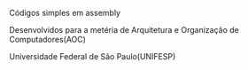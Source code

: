 Códigos simples em assembly

Desenvolvidos para a metéria de Arquitetura e Organização de Computadores(AOC)

Universidade Federal de São Paulo(UNIFESP)

